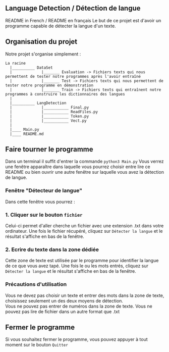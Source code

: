 ## Language Detection / Détection de langue
README in French / README en français
Le but de ce projet est d'avoir un programme capable de détecter la langue d'un texte.

## Organisation du projet
Notre projet s'organise simplement :
```
La racine
  |__________ DataSet
  |             |_______ Evaluation -> Fichiers texts qui nous permettent de tester notre programmes après l'avoir entraîné
  |             |_______ Test -> Fichiers texts qui nous permettent de tester notre programme en démonstration
  |             |_______ Train -> Fichiers texts qui entraînent notre programmes à construire les dictionnaires des langues
  | 
  |__________ LangDetection
  |             |___________ Final.py
  |             |___________ ReadFiles.py
  |             |___________ Token.py
  |             |___________ Vect.py
  |
  |____ Main.py
  |____ README.md
```

## Faire tourner le programme

Dans un terminal il suffit d'entrer la commande `python3 Main.py`
Vous verrez une fenêtre apparaître dans laquelle vous pourrez choisir entre lire ce README ou bien ouvrir une autre fenêtre sur laquelle vous avez la détection de langue.

### Fenêtre "Détecteur de langue"

Dans cette fenêtre vous pourrez :

### 1. Cliquer sur le bouton `fichier` 
Celui-ci permet d'aller cherche un fichier avec une extension .txt dans votre ordinateur.
Une fois le fichier récupéré, cliquez sur `Détecter la langue` et le résultat s'affiche en bas de la fenêtre.

### 2. Ecrire du texte dans la zone dédiée
Cette zone de texte est utilisée par le programme pour identifier la langue de ce que vous avez tapé.
Une fois le ou les mots entrés, cliquez sur `Détecter la langue` et le résultat s'affiche en bas de la fenêtre.

### Précautions d'utilisation
Vous ne devez pas choisir un texte et entrer des mots dans la zone de texte, choisissez seulement un des deux moyens de détection.  
Vous ne pouvez pas entrer de numéros dans la zone de texte.
Vous ne pouvez pas lire de fichier dans un autre format que .txt

## Fermer le programme
Si vous souhaitez fermer le programme, vous pouvez appuyer à tout moment sur le bouton `Quitter`

